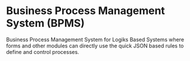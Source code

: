 # Business Process Management System (BPMS)

Business Process Management System for Logiks Based Systems where forms and other modules can directly use the quick JSON based rules to define and control processes.
